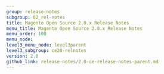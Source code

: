 ```yaml
---
group: release-notes
subgroup: 02_rel-notes
title: Magento Open Source 2.0.x Release Notes
menu_title: Magento Open Source 2.0.x Release Notes
menu_order: 100
menu_node:
level3_menu_node: level3parent
level3_subgroup: ce20-relnotes
version: 2.0
github_link: release-notes/2.0-ce-release-notes-parent.md
---
```

